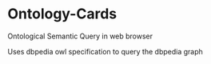 # Ontology-Cards
Ontological Semantic Query in web browser

Uses dbpedia owl specification to query the dbpedia graph


